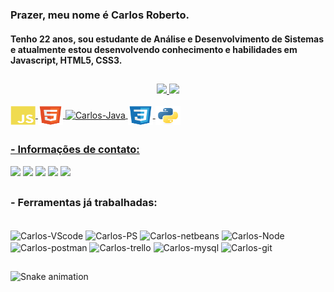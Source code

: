 <h3> Prazer, meu nome é Carlos Roberto. </h3> 
<h4> Tenho 22 anos, sou estudante de Análise e Desenvolvimento de Sistemas e atualmente estou desenvolvendo conhecimento e habilidades em Javascript, HTML5, CSS3.</h4>

  ##

<div align="center">
  <a href="https://github.com/cjribeiro99">
  <img height="180em" src="https://github-readme-stats.vercel.app/api?username=cjribeiro99&show_icons=true&theme=radical&include_all_commits=true&count_private=true"/>
  <img height="180em" src="https://github-readme-stats.vercel.app/api/top-langs/?username=cjribeiro99&layout=compact&langs_count=7&theme=radical"/>
</div>
<div style="display: inline_block"><br>
  <img align="center" alt="Carlos-Js" height="30" width="40" src="https://raw.githubusercontent.com/devicons/devicon/master/icons/javascript/javascript-plain.svg">
  <img align="center" alt="Carlos-HTML" height="30" width="40" src="https://raw.githubusercontent.com/devicons/devicon/master/icons/html5/html5-original.svg">
  <img align="center" alt="Carlos-Java" height="30" width="40" src="https://cdn.jsdelivr.net/gh/devicons/devicon/icons/java/java-original.svg">   
  <img align="center" alt="Carlos-CSS" height="30" width="40" src="https://raw.githubusercontent.com/devicons/devicon/master/icons/css3/css3-original.svg">
  <img align="center" alt="Carlos-Python" height="30" width="40" src="https://raw.githubusercontent.com/devicons/devicon/master/icons/python/python-original.svg">

</div>
  
  ##
 
<div> 
  
  <h3> - Informações de contato: </h3>
  
  <a href="https://www.linkedin.com/in/carlos-roberto-1a50741a3/" target="_blank"><img src="https://img.shields.io/badge/LinkedIn-0077B5?style=for-the-badge&logo=linkedin&logoColor=white"></a>
  <a href="https://www.instagram.com/junior_cj99/" target="_blank"><img src="https://img.shields.io/badge/-Instagram-%23E4405F?style=for-the-badge&logo=instagram&logoColor=white" target="_blank"></a>
  <a href = "mailto:cjribeiro99@gmail.com"><img src="https://img.shields.io/badge/-Gmail-%23333?style=for-the-badge&logo=gmail&logoColor=white" target="_blank"></a>
  <a href= "https://wa.me/qr/U3ZBIHHP4NCTK1" target="_blank"><img src="https://img.shields.io/badge/WhatsApp-25D366?style=for-the-badge&logo=whatsapp&logoColor=white" target="_blank"></a>
  <a href= "https://www.facebook.com/cjribeiro99/" target="_blank"><img src="https://img.shields.io/badge/Facebook-1877F2?style=for-the-badge&logo=facebook&logoColor=white" target="_blank"></a>
  
 </div>
  
  ##
  
  <h3> - Ferramentas já trabalhadas: </h3>
  <div style="display: inline_block"><br>
  <img align="center" alt="Carlos-VScode" height="70" width="80" src="https://cdn.jsdelivr.net/gh/devicons/devicon/icons/vscode/vscode-original-wordmark.svg">
  <img align="center" alt="Carlos-PS" height="70" width="80" src="https://cdn.jsdelivr.net/gh/devicons/devicon/icons/photoshop/photoshop-plain.svg">
  <img align="center" alt="Carlos-netbeans" height="70" width="150" src="https://pbs.twimg.com/media/Dp3nCCdXgAEIMxM.png" target="_blank"></a>
  <img align="center" alt="Carlos-Node" height="70" width="80" src="https://cdn.jsdelivr.net/gh/devicons/devicon/icons/nodejs/nodejs-original.svg">
  <img align="center" alt="Carlos-postman" height="70" width="70" src="https://cdn.worldvectorlogo.com/logos/postman.svg">
  <img align="center" alt="Carlos-trello" height="70" width="70" src="https://cdn.jsdelivr.net/gh/devicons/devicon/icons/trello/trello-plain.svg">
  <img align="center" alt="Carlos-mysql" height="70" width="70" src="https://cdn.jsdelivr.net/gh/devicons/devicon/icons/mysql/mysql-original-wordmark.svg">
  <img align="center" alt="Carlos-git" height="70" width="70" src="https://cdn.jsdelivr.net/gh/devicons/devicon/icons/git/git-original-wordmark.svg">
  
  ##
     
  ![Snake animation](https://github.com/cjribeiro99/cjribeiro99/blob/output/github-contribution-grid-snake.svg)
 
</div>

